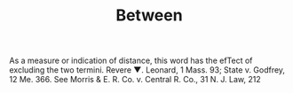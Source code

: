 ---
title: Between
letter: B
permalink: "/definitions/between.html"
body: As a measure or indication of distance, this word has the efTect of excluding
  the two termini. Revere ▼. Leonard, 1 Mass. 93; State v. Godfrey, 12 Me. 366. See
  Morris & E. R. Co. v. Central R. Co., 31 N. J. Law, 212
published_at: '2018-07-07'
source: Black's Law Dictionary
layout: post
---